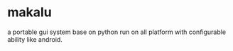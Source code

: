 makalu
======

a portable gui system base on python run on all platform with configurable ability like android.
